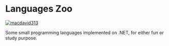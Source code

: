 # Languages Zoo
[![macdavid313](https://circleci.com/gh/macdavid313/languages-zoo.svg?style=svg)](https://app.circleci.com/pipelines/github/macdavid313/languages-zoo)

Some small programming languages implemented on .NET, for either fun or study purpose.